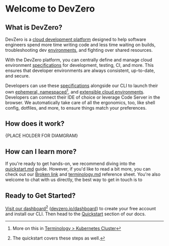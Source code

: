 # Welcome to DevZero

## What is DevZero?

DevZero is a [cloud development platform](https://www.devzero.io/cloud-development-environment) designed to help software engineers spend more time writing code and less time waiting on builds, troubleshooting dev [environments](references/terminology.md#environments), and fighting over shared resources.

With the DevZero platform, you can centrally define and manage cloud environment [specifications](references/terminology.md#recipe) for development, testing, CI, and more. This ensures that developer environments are always consistent, up-to-date, and secure.

Developers can use these [specifications](references/terminology.md#recipe) alongside our CLI to launch their own [ephemeral, namespaced](#user-content-fn-1)[^1], and [extensible cloud environments](references/terminology.md#workspace). Developers can connect their IDE of choice or leverage Code Server in the browser. We automatically take care of all the ergonomics, too, like shell config, dotfiles, and more, to ensure things match your preferences.

## How does it work?

{PLACE HOLDER FOR DIAMGRAM}

## How can I learn more?

If you're ready to get hands-on, we recommend diving into the [quickstart.md](getting-started/quickstart.md "mention") guide. However, if you'd like to read a bit more, you can check out our [Broken link](broken-reference "mention") and [terminology.md](references/terminology.md "mention") reference sheet. You're also welcome to chat with us directly, the best way to get in touch is to&#x20;

## Ready to Get Started?

[Visit our dashboard](#user-content-fn-2)[^2] ([devzero.io/dashboard](https://devzero.io/dashboard)) to create your free account and install our CLI. Then head to the [Quickstart](getting-started/quickstart.md) section of our docs.&#x20;

[^1]: More on this in [Terminology > Kubernetes Cluster](references/terminology.md#kubernetes-cluster-ephemeral-namespaced)

[^2]: The quickstart covers these steps as well.

